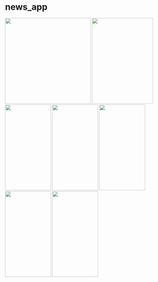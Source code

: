 # news_app

<img src="https://github.com/user-attachments/assets/391f7387-686b-46d3-bada-0f98624000f7" height="280">

<img src="https://github.com/user-attachments/assets/2a70c8c1-8d60-4b76-adfd-3c55b582f732" width="200" height="280">

<img src="https://github.com/user-attachments/assets/59f0f773-2d3f-4da1-9d1c-31990a7bf5c0" width="150" height="280">

<img src="https://github.com/user-attachments/assets/2de5859e-dcd4-4155-834c-7432bd07735c" width="150" height="280">

<img src="https://github.com/user-attachments/assets/aa10d993-6dcd-413b-8d25-e2015eca948b" width="150" height="280">

<img src="https://github.com/user-attachments/assets/9e83f9f3-c120-4d5b-9737-cb8fcf54e1c1" width="150" height="280">

<img src="https://github.com/user-attachments/assets/5ece6fdc-1c97-4091-a81d-b14828c81993" width="150" height="280">



